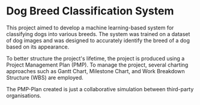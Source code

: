 # Dog Breed Classification System
This project aimed to develop a machine learning-based system for classifying dogs into various breeds. The system was trained on a dataset of dog images and was     designed to accurately identify the breed of a dog based on its appearance.

To better structure the project's lifetime, the project is produced using a Project Management Plan (PMP). To manage the project, several charting approaches such as Gantt Chart, Milestone Chart, and Work Breakdown Structure (WBS) are employed.

The PMP-Plan created is just a collaborative simulation between third-party organisations.
